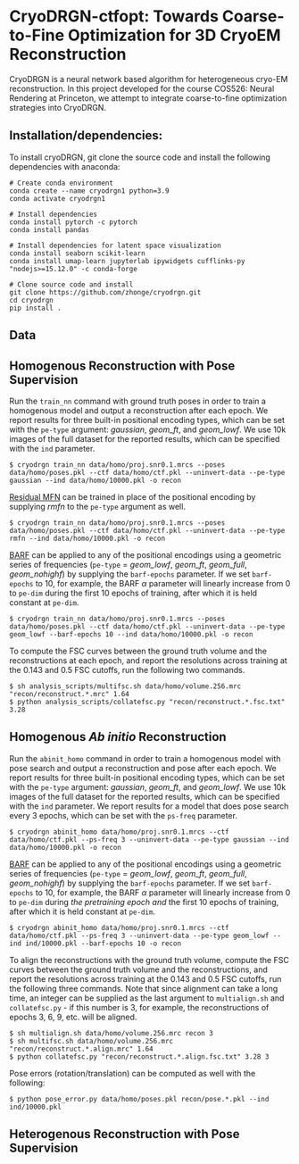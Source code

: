 # CryoDRGN-ctfopt: Towards Coarse-to-Fine Optimization for 3D CryoEM Reconstruction

CryoDRGN is a neural network based algorithm for heterogeneous cryo-EM reconstruction. In this project developed for the course COS526: Neural Rendering at Princeton, we attempt to integrate coarse-to-fine optimization strategies into CryoDRGN.

## Installation/dependencies:

To install cryoDRGN, git clone the source code and install the following dependencies with anaconda:

    # Create conda environment
    conda create --name cryodrgn1 python=3.9
    conda activate cryodrgn1

    # Install dependencies
    conda install pytorch -c pytorch
    conda install pandas

    # Install dependencies for latent space visualization
    conda install seaborn scikit-learn
    conda install umap-learn jupyterlab ipywidgets cufflinks-py "nodejs>=15.12.0" -c conda-forge

    # Clone source code and install
    git clone https://github.com/zhonge/cryodrgn.git
    cd cryodrgn
    pip install .

## Data

## Homogenous Reconstruction with Pose Supervision
Run the `train_nn` command with ground truth poses in order to train a homogenous model and output a reconstruction after each epoch. We report results for three built-in positional encoding types, which can be set with the `pe-type` argument: _gaussian_, _geom_ft_, and _geom_lowf_. We use 10k images of the full dataset for the reported results, which can be specified with the `ind` parameter.
	
	$ cryodrgn train_nn data/homo/proj.snr0.1.mrcs --poses data/homo/poses.pkl --ctf data/homo/ctf.pkl --uninvert-data --pe-type gaussian --ind data/homo/10000.pkl -o recon

[Residual MFN](https://shekshaa.github.io/ResidualMFN/) can be trained in place of the positional encoding by supplying _rmfn_ to the `pe-type` argument as well.
	
	$ cryodrgn train_nn data/homo/proj.snr0.1.mrcs --poses data/homo/poses.pkl --ctf data/homo/ctf.pkl --uninvert-data --pe-type rmfn --ind data/homo/10000.pkl -o recon

[BARF](https://chenhsuanlin.bitbucket.io/bundle-adjusting-NeRF/) can be applied to any of the positional encodings using a geometric series of frequencies (`pe-type` = _geom_lowf_, _geom_ft_, _geom_full_, _geom_nohighf_) by supplying the `barf-epochs` parameter. If we set `barf-epochs` to 10, for example, the BARF $\alpha$ parameter will linearly increase from 0 to `pe-dim` during the first 10 epochs of training, after which it is held constant at `pe-dim`.

	$ cryodrgn train_nn data/homo/proj.snr0.1.mrcs --poses data/homo/poses.pkl --ctf data/homo/ctf.pkl --uninvert-data --pe-type geom_lowf --barf-epochs 10 --ind data/homo/10000.pkl -o recon

To compute the FSC curves between the ground truth volume and the reconstructions at each epoch, and report the resolutions across training at the 0.143 and 0.5 FSC cutoffs, run the following two commands.

	$ sh analysis_scripts/multifsc.sh data/homo/volume.256.mrc "recon/reconstruct.*.mrc" 1.64
	$ python analysis_scripts/collatefsc.py "recon/reconstruct.*.fsc.txt" 3.28

## Homogenous _Ab initio_ Reconstruction 
Run the `abinit_homo` command in order to train a homogenous model with pose search and output a reconstruction and pose after each epoch. We report results for three built-in positional encoding types, which can be set with the `pe-type` argument: _gaussian_, _geom_ft_, and _geom_lowf_. We use 10k images of the full dataset for the reported results, which can be specified with the `ind` parameter. We report results for a model that does pose search every 3 epochs, which can be set with the `ps-freq` parameter.

	$ cryodrgn abinit_homo data/homo/proj.snr0.1.mrcs --ctf data/homo/ctf.pkl --ps-freq 3 --uninvert-data --pe-type gaussian --ind data/homo/10000.pkl -o recon
	
[BARF](https://chenhsuanlin.bitbucket.io/bundle-adjusting-NeRF/) can be applied to any of the positional encodings using a geometric series of frequencies (`pe-type` = _geom_lowf_, _geom_ft_, _geom_full_, _geom_nohighf_) by supplying the `barf-epochs` parameter. If we set `barf-epochs` to 10, for example, the BARF $\alpha$ parameter will linearly increase from 0 to `pe-dim` during _the pretraining epoch and_ the first 10 epochs of training, after which it is held constant at `pe-dim`.

	$ cryodrgn abinit_homo data/homo/proj.snr0.1.mrcs --ctf data/homo/ctf.pkl --ps-freq 3 --uninvert-data --pe-type geom_lowf --ind ind/10000.pkl --barf-epochs 10 -o recon
	
To align the reconstructions with the ground truth volume, compute the FSC curves between the ground truth volume and the reconstructions, and report the resolutions across training at the 0.143 and 0.5 FSC cutoffs, run the following three commands. Note that since alignment can take a long time, an integer can be supplied as the last argument to `multialign.sh` and `collatefsc.py` - if this number is 3, for example, the reconstructions of epochs 3, 6, 9, etc. will be aligned.

	$ sh multialign.sh data/homo/volume.256.mrc recon 3
	$ sh multifsc.sh data/homo/volume.256.mrc "recon/reconstruct.*.align.mrc" 1.64
	$ python collatefsc.py "recon/reconstruct.*.align.fsc.txt" 3.28 3

Pose errors (rotation/translation) can be computed as well with the following:

	$ python pose_error.py data/homo/poses.pkl recon/pose.*.pkl --ind ind/10000.pkl
	

## Heterogenous Reconstruction with Pose Supervision


